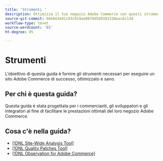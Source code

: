 ```yaml
---
title: 'Strumenti '
description: Ottimizza il tuo negozio Adobe Commerce con questi strumenti.
source-git-commit: 06e663e01c93c919ae8979d5d9101538eac6c13d
workflow-type: tm+mt
source-wordcount: '65'
ht-degree: 0%

---
```


# Strumenti

L’obiettivo di questa guida è fornire gli strumenti necessari per eseguire un sito Adobe Commerce di successo, ottimizzato e sano.

## Per chi è questa guida?

Questa guida è stata progettata per i commercianti, gli sviluppatori e gli integratori al fine di facilitare le prestazioni ottimali del loro negozio Adobe Commerce.

## Cosa c&#39;è nella guida?

* [[!DNL Site-Wide Analysis Tool]](../tools/site-wide-analysis-tool/intro.md)
* [[!DNL Quality Patches Tool]](https://devdocs.magento.com/quality-patches/tool.html)
* [[!DNL Observation for Adobe Commerce]](../tools/observation-for-adobe-commerce/intro.md)
